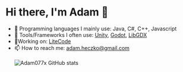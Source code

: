 #  Hi there, I'm Adam 👋

- 🔨 Programming languages I mainly use: Java, C#, C++, Javascript
- 🔧 Tools/Frameworks I often use: [Unity](https://unity.com/), [Godot](https://godotengine.org/), [LibGDX](https://libgdx.com/)
- 🔭Working on: [LiteCode](http://litecode.net/)
- 📫 How to reach me: adam.heczko@gmail.com\
\
![Adam077x GitHub stats](https://github-readme-stats.vercel.app/api?username=adam077x&include_all_commits=true)
